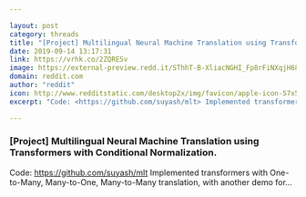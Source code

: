 ```yaml
---

layout: post
category: threads
title: "[Project] Multilingual Neural Machine Translation using Transformers with Conditional Normalization."
date: 2019-09-14 13:17:31
link: https://vrhk.co/2ZQRESv
image: https://external-preview.redd.it/SThhT-B-XliacNGHI_Fp8rFiNXqjH68kJWiX0ormmwQ.png?width=1036&height=542.408376963&auto=webp&s=2c0e2e1a8586afe71e9845c920f876c481f1e0a2
domain: reddit.com
author: "reddit"
icon: http://www.redditstatic.com/desktop2x/img/favicon/apple-icon-57x57.png
excerpt: "Code: <https://github.com/suyash/mlt> Implemented transformers with One-to-Many, Many-to-One, Many-to-Many translation, with another demo for..."

---
```


### [Project] Multilingual Neural Machine Translation using Transformers with Conditional Normalization.

Code: <https://github.com/suyash/mlt> Implemented transformers with One-to-Many, Many-to-One, Many-to-Many translation, with another demo for...